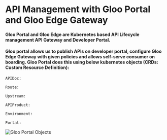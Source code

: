 # API Management with Gloo Portal and Gloo Edge Gateway

#### Gloo Portal and Gloo Edge are Kubernetes based API Lifecycle management API Gateway and Developer Portal.
#### Gloo portal allows us to publish APIs on developer portal, configure Gloo Edge Gateway with given policies and allows self-serve consumer on boarding. Gloo Portal does this using below kubernetes objects (CRDs: Custom Resource Definition):
```
APIDoc: 
```
```
Route: 
```
```
Upstream: 
```
```
APIProduct: 
```
```
Environment: 
```
```
Portal: 
```
![Gloo Portal Objects](.img/gloo-portal-objects.png)
